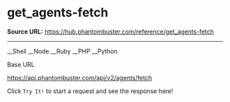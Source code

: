 # get_agents-fetch

**Source URL:** https://hub.phantombuster.com/reference/get_agents-fetch

---

__Shell __Node __Ruby __PHP __Python

Base URL

https://api.phantombuster.com/api/v2/agents/fetch

Click `Try It!` to start a request and see the response here!